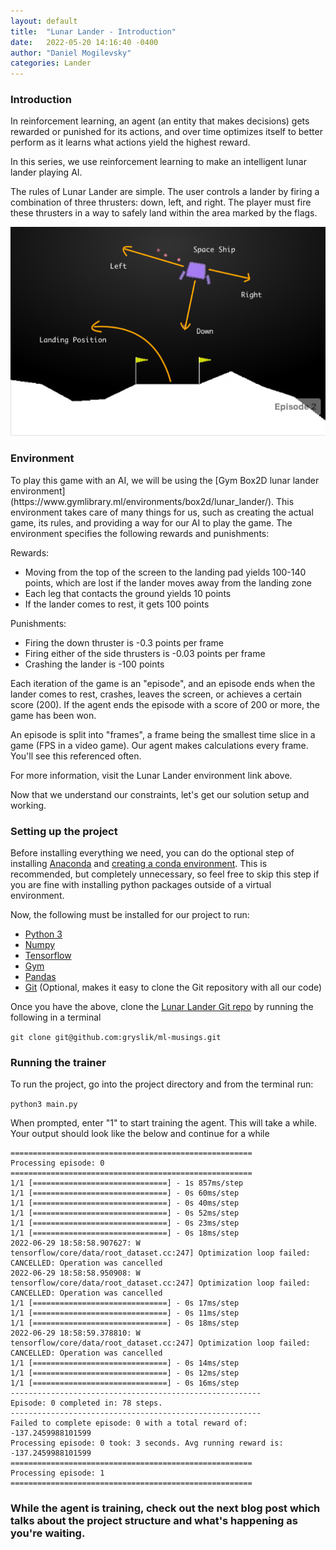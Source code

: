 ```yaml
---
layout: default
title:  "Lunar Lander - Introduction"
date:   2022-05-20 14:16:40 -0400
author: "Daniel Mogilevsky"
categories: Lander
---
```

<h3>Introduction</h3>
In reinforcement learning, an agent (an entity that makes decisions) gets rewarded or 
punished for its actions, and over time optimizes itself to better perform as it learns what actions yield the highest reward.

In this series, we use reinforcement learning to make an intelligent lunar lander playing AI.

The rules of Lunar Lander are simple. The user controls a lander by firing a combination of three thrusters:
down, left, and right. The player must fire these thrusters in a way to safely land within the area marked by the flags.

![Lunar Lander Game Guide](/images/lunar_lander.png)


<h3>Environment</h3>
To play this game with an AI, we will be using the [Gym Box2D lunar lander environment](https://www.gymlibrary.ml/environments/box2d/lunar_lander/). 
This environment takes care of many things for us, such as creating the actual game, its rules, and providing a way
for our AI to play the game. The environment specifies the following rewards and punishments:

Rewards:
* Moving from the top of the screen to the landing pad yields 100-140 points, which are lost if the lander moves away from the landing zone
* Each leg that contacts the ground yields 10 points
* If the lander comes to rest, it gets 100 points

Punishments:
* Firing the down thruster is -0.3 points per frame
* Firing either of the side thrusters is -0.03 points per frame
* Crashing the lander is -100 points

Each iteration of the game is an "episode", and an episode ends when the lander comes to rest, crashes, leaves the screen, or achieves a certain score (200).
If the agent ends the episode with a score of 200 or more, the game has been won.

An episode is split into "frames", a frame being the smallest time slice in a game (FPS in a video game). Our agent
makes calculations every frame. You'll see this referenced often.

For more information, visit the Lunar Lander environment link above.

Now that we understand our constraints, let's get our solution setup and working.

<h3>Setting up the project</h3>

Before installing everything we need, you can do the optional step of installing [Anaconda](https://www.anaconda.com/)
and [creating a conda environment](https://www.machinelearningplus.com/deployment/conda-create-environment-and-everything-you-need-to-know-to-manage-conda-virtual-environment/). 
This is recommended, but completely unnecessary, so feel free to skip this step if you are fine with installing python
packages outside of a virtual environment.

Now, the following must be installed for our project to run:
* [Python 3](https://www.python.org/downloads/)
* [Numpy](https://numpy.org/install/)
* [Tensorflow](https://www.tensorflow.org/install/)
* [Gym](https://pypi.org/project/gym/)
* [Pandas](https://pypi.org/project/pandas/)
* [Git](https://git-scm.com/downloads) (Optional, makes it easy to clone the Git repository with all our code)

Once you have the above, clone the [Lunar Lander Git repo](https://github.com/gryslik/ml-musings/tree/lunar_lander) by
running the following in a terminal

<p><code>git clone git@github.com:gryslik/ml-musings.git</code></p>

<h3>Running the trainer</h3>
To run the project, go into the project directory and from the terminal run:
<p><code>python3 main.py</code></p> 

When prompted, enter "1" to start training the agent. This will take a while. Your output should
look like the below and continue for a while

```text
======================================================
Processing episode: 0
======================================================
1/1 [==============================] - 1s 857ms/step
1/1 [==============================] - 0s 60ms/step
1/1 [==============================] - 0s 40ms/step
1/1 [==============================] - 0s 52ms/step
1/1 [==============================] - 0s 23ms/step
1/1 [==============================] - 0s 18ms/step
2022-06-29 18:58:58.907627: W tensorflow/core/data/root_dataset.cc:247] Optimization loop failed: CANCELLED: Operation was cancelled
2022-06-29 18:58:58.950908: W tensorflow/core/data/root_dataset.cc:247] Optimization loop failed: CANCELLED: Operation was cancelled
1/1 [==============================] - 0s 17ms/step
1/1 [==============================] - 0s 11ms/step
1/1 [==============================] - 0s 18ms/step
2022-06-29 18:58:59.378810: W tensorflow/core/data/root_dataset.cc:247] Optimization loop failed: CANCELLED: Operation was cancelled
1/1 [==============================] - 0s 14ms/step
1/1 [==============================] - 0s 12ms/step
1/1 [==============================] - 0s 16ms/step
--------------------------------------------------------
Episode: 0 completed in: 78 steps.
--------------------------------------------------------
Failed to complete episode: 0 with a total reward of: -137.2459988101599
Processing episode: 0 took: 3 seconds. Avg running reward is: -137.2459988101599
======================================================
Processing episode: 1
======================================================
```

<h3>While the agent is training, check
out the next blog post which talks about the project structure and what's happening as you're waiting.</h3>





